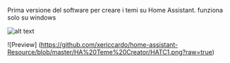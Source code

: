 Prima versione del software per creare i temi su Home Assistant. funziona solo su windows

![alt text](images/HATC1.png "Description goes here")


![Preview] (https://github.com/xericcardo/home-assistant-Resource/blob/master/HA%20Teme%20Creator/HATC1.png?raw=true)
